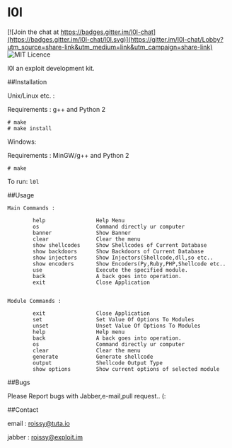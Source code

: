 # l0l

[![Join the chat at https://badges.gitter.im/l0l-chat](https://badges.gitter.im/l0l-chat/l0l.svg)](https://gitter.im/l0l-chat/Lobby?utm_source=share-link&utm_medium=link&utm_campaign=share-link)
![MIT Licence](https://img.shields.io/badge/Licence-MIT_Licence-red.svg?style=plastic)

l0l an exploit development kit.
 
##Installation

Unix/Linux etc. :

Requirements : g++ and Python 2

```
# make
# make install
```

Windows:

Requirements : MinGW/g++ and Python 2

```
# make
```

To run: `l0l`

##Usage

```
Main Commands :      

		help                Help Menu
        os                  Command directly ur computer
        banner              Show Banner
        clear               Clear the menu
        show shellcodes     Show Shellcodes of Current Database
        show backdoors      Show Backdoors of Current Database
        show injectors      Show Injectors(Shellcode,dll,so etc..
        show encoders       Show Encoders(Py,Ruby,PHP,Shellcode etc..
        use                 Execute the specified module.
        back                A back goes into operation.
        exit                Close Application

	
Module Commands :	
		
		exit                Close Application
		set                 Set Value Of Options To Modules
		unset               Unset Value Of Options To Modules
		help                Help menu
		back                A back goes into operation.
		os                  Command directly ur computer
		clear               Clear the menu
		generate            Generate shellcode
		output              Shellcode Output Type
		show options        Show current options of selected module
```

##Bugs

Please Report bugs with Jabber,e-mail,pull request.. (:


##Contact

email : roissy@tuta.io 

jabber : roissy@exploit.im



